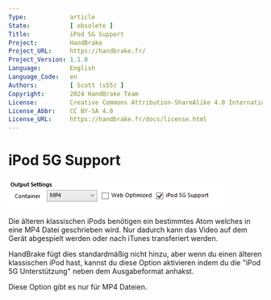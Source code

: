 ```yaml
---
Type:            article
State:           [ obsolete ]
Title:           iPod 5G Support
Project:         HandBrake
Project_URL:     https://handbrake.fr/
Project_Version: 1.1.0
Language:        English
Language_Code:   en
Authors:         [ Scott (s55) ]
Copyright:       2024 HandBrake Team
License:         Creative Commons Attribution-ShareAlike 4.0 International
License_Abbr:    CC BY-SA 4.0
License_URL:     https://handbrake.fr/docs/license.html
---
```


iPod 5G Support
=============================

![iPod 5G Checkbox](../../../en/images/windows/ipod-5g-1.0.0.png "iPod 5G Checkbox")

Die älteren klassischen iPods benötigen ein bestimmtes Atom welches in eine MP4 Datei geschrieben wird. Nur dadurch kann das Video auf dem Gerät abgespielt werden oder nach iTunes transferiert werden.

HandBrake fügt dies standardmäßig nicht hinzu, aber wenn du einen älteren klassischen iPod hast, kannst du diese Option aktivieren indem du die "iPod 5G Unterstützung" neben dem Ausgabeformat anhakst.

Diese Option gibt es nur für MP4 Dateien.
